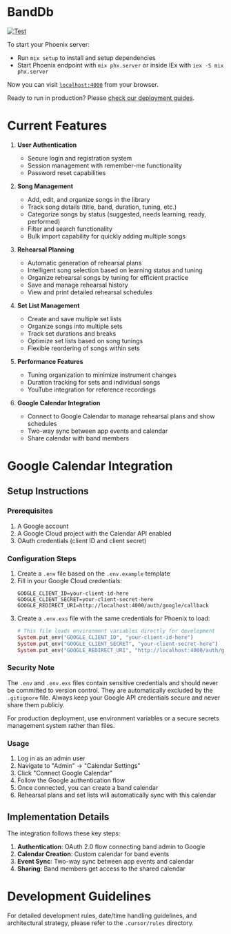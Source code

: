 # BandDb

[![Test](https://github.com/romanmt/band_db/actions/workflows/test.yml/badge.svg)](https://github.com/romanmt/band_db/actions/workflows/test.yml)

To start your Phoenix server:

  * Run `mix setup` to install and setup dependencies
  * Start Phoenix endpoint with `mix phx.server` or inside IEx with `iex -S mix phx.server`

Now you can visit [`localhost:4000`](http://localhost:4000) from your browser.

Ready to run in production? Please [check our deployment guides](https://hexdocs.pm/phoenix/deployment.html).

# Current Features

1. **User Authentication**
   - Secure login and registration system
   - Session management with remember-me functionality
   - Password reset capabilities

2. **Song Management**
   - Add, edit, and organize songs in the library
   - Track song details (title, band, duration, tuning, etc.)
   - Categorize songs by status (suggested, needs learning, ready, performed)
   - Filter and search functionality
   - Bulk import capability for quickly adding multiple songs

3. **Rehearsal Planning**
   - Automatic generation of rehearsal plans
   - Intelligent song selection based on learning status and tuning
   - Organize rehearsal songs by tuning for efficient practice
   - Save and manage rehearsal history
   - View and print detailed rehearsal schedules

4. **Set List Management**
   - Create and save multiple set lists
   - Organize songs into multiple sets
   - Track set durations and breaks
   - Optimize set lists based on song tunings
   - Flexible reordering of songs within sets

5. **Performance Features**
   - Tuning organization to minimize instrument changes
   - Duration tracking for sets and individual songs
   - YouTube integration for reference recordings

6. **Google Calendar Integration**
   - Connect to Google Calendar to manage rehearsal plans and show schedules
   - Two-way sync between app events and calendar
   - Share calendar with band members

# Google Calendar Integration

## Setup Instructions

### Prerequisites

1. A Google account
2. A Google Cloud project with the Calendar API enabled
3. OAuth credentials (client ID and client secret)

### Configuration Steps

1. Create a `.env` file based on the `.env.example` template
2. Fill in your Google Cloud credentials:
   ```
   GOOGLE_CLIENT_ID=your-client-id-here
   GOOGLE_CLIENT_SECRET=your-client-secret-here
   GOOGLE_REDIRECT_URI=http://localhost:4000/auth/google/callback
   ```
3. Create a `.env.exs` file with the same credentials for Phoenix to load:
   ```elixir
   # This file loads environment variables directly for development
   System.put_env("GOOGLE_CLIENT_ID", "your-client-id-here")
   System.put_env("GOOGLE_CLIENT_SECRET", "your-client-secret-here")
   System.put_env("GOOGLE_REDIRECT_URI", "http://localhost:4000/auth/google/callback")
   ```

### Security Note

The `.env` and `.env.exs` files contain sensitive credentials and should never be committed to version control. They are automatically excluded by the `.gitignore` file. Always keep your Google API credentials secure and never share them publicly.

For production deployment, use environment variables or a secure secrets management system rather than files.

### Usage

1. Log in as an admin user
2. Navigate to "Admin" -> "Calendar Settings"
3. Click "Connect Google Calendar"
4. Follow the Google authentication flow
5. Once connected, you can create a band calendar
6. Rehearsal plans and set lists will automatically sync with this calendar

## Implementation Details

The integration follows these key steps:

1. **Authentication**: OAuth 2.0 flow connecting band admin to Google
2. **Calendar Creation**: Custom calendar for band events  
3. **Event Sync**: Two-way sync between app events and calendar
4. **Sharing**: Band members get access to the shared calendar

# Development Guidelines

For detailed development rules, date/time handling guidelines, and architectural strategy, please refer to the `.cursor/rules` directory.